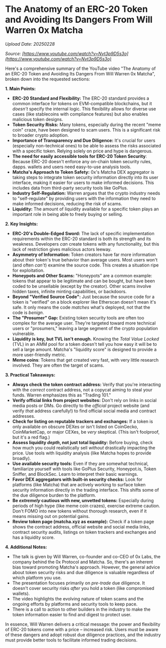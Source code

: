 # The Anatomy of an ERC-20 Token and Avoiding Its Dangers From Will Warren 0x Matcha

*Upload Date: 20250228*

*Source: [https://www.youtube.com/watch?v=Nvt3p9D5s3o](https://www.youtube.com/watch?v=Nvt3p9D5s3o)*

Here's a comprehensive summary of the YouTube video "The Anatomy of an ERC-20 Token and Avoiding Its Dangers From Will Warren 0x Matcha", broken down into the requested sections:

**1. Main Points:**

*   **ERC-20 Standard and Flexibility:** The ERC-20 standard provides a common interface for tokens on EVM-compatible blockchains, but it *doesn't* specify the internal logic. This flexibility allows for diverse use cases (like stablecoins with compliance features) but also enables malicious token designs.
*   **Token Security Risks:**  Many tokens, especially during the recent "meme coin" craze, have been designed to scam users.  This is a significant risk to broader crypto adoption.
*   **Importance of Transparency and Due Diligence:**  It's crucial for users (especially non-technical ones) to be able to assess the risks associated with a specific token.  Relying solely on price and hype is dangerous.
* **The need for easily accessible tools for ERC-20 Token Security**: Because ERC-20 doesn't enforce any on-chain token security rules, dapps. wallets and users need easy-to-use analysis tools.
*   **Matcha's Approach to Token Safety:** 0x's Matcha DEX aggregator is taking steps to integrate token security information directly into its user interface, making it easier for users to make informed decisions.  This includes data from third-party security tools like GoPlus.
*   **Industry Self-Regulation:**  Warren argues that the crypto industry needs to "self-regulate" by providing users with the information they need to make informed decisions, reducing the risk of scams.
*  **Liquidity:** The amount of liquidity available for a specific token plays an important role in being able to freely buying or selling.

**2. Key Insights:**

*   **ERC-20's Double-Edged Sword:** The lack of specific implementation requirements within the ERC-20 standard is both its strength and its weakness.  Developers *can* create tokens with any functionality, but this lack of restriction gives malicious actors leeway.
*   **Asymmetry of Information:**  Token creators have far more information about their token's true behavior than average users.  Most users won't (and often *can't*) examine the source code.  This creates a situation ripe for exploitation.
*   **Honeypots and Other Scams:** "Honeypots" are a common example:  tokens that appear to be legitimate and can be bought, but have been coded to be unsellable (except by the creator).  Other scams involve hidden taxes, infinite minting capabilities, or backdoors.
*   **Beyond "Verified Source Code":**  Just because the source code for a token is "verified" on a block explorer like Etherscan doesn't mean it's safe. It only means the code *matches* what's deployed, not that the code is *benign*.
*   **The "Prosumer" Gap:**  Existing token security tools are often too complex for the average user.  They're targeted toward more technical users or "prosumers," leaving a large segment of the crypto population vulnerable.
*   **Liquidity is key, but TVL isn't enough.** Knowing the *Total Value Locked* (TVL) in an AMM pool for a token doesn't tell you how easy it will be to sell a large amount. Matcha's "liquidity score" is designed to provide a more user-friendly metric.
*	**Meme coins**: Tokens that get created very fast, with very little research involved. They are often the target of scams.

**3. Practical Takeaways:**

*   **Always check the token contract address:** Verify that you're interacting with the *correct* contract address, not a copycat aiming to steal your funds. Warren emphasizes this as "Trading 101."
*   **Verify official links from project websites:**  Don't rely on links in social media posts or DMs.  Go directly to the *official* project website (and verify *that* address carefully!) to find official social media and contract addresses.
*   **Check for listing on reputable trackers and exchanges:**  If a token is only available on obscure DEXes or isn't listed on CoinGecko, CoinMarketCap, or major CEXes, be *very* skeptical. (This isn't foolproof, but it's a red flag.)
*   **Assess liquidity *depth*, not just total liquidity:**  Before buying, check how much you could realistically sell *without* drastically impacting the price. Use tools with liquidity analysis (like Matcha hopes to provide broadly).
*   **Use available security tools:** Even if they are somewhat technical, familiarize yourself with tools like GoPlus Security, Honeypot.is, Token Sniffer, and BlockSec.  Learn to interpret their basic warnings.
*   **Favor DEX aggregators with built-in security checks:** Look for platforms (like Matcha) that are actively working to surface token security information directly in the trading interface. This shifts some of the due diligence burden to the platform.
*   **Be *extremely* cautious with new, unvetted tokens:** Especially during periods of high hype (like meme coin crazes), exercise extreme caution.  Don't FOMO into new tokens without thorough research, even if it means missing out on potential gains.
*   **Review token page (matcha.xyz as example):** Check if a token page shows the contract address, official website and social media links, contract security audits, listings on token trackers and exchanges and has a liquidity score.

**4. Additional Notes:**

*   The talk is given by Will Warren, co-founder and co-CEO of 0x Labs, the company behind the 0x Protocol and Matcha.  So, there's an inherent bias toward promoting Matcha's approach.  However, the general advice about token security risks and due diligence is valuable regardless of which platform you use.
*   The presentation focuses primarily on *pre-trade* due diligence.  It doesn't cover security risks *after* you hold a token (like compromised wallets).
*   The video highlights the evolving nature of token scams and the ongoing efforts by platforms and security tools to keep pace.
* There is a call to action to other builders in the industry to make the token information easier to find and digest to protect user.

In essence, Will Warren delivers a critical message: the power and flexibility of ERC-20 tokens come with a price – increased risk.  Users must be aware of these dangers and adopt robust due diligence practices, and the industry must provide better tools to facilitate informed trading decisions.